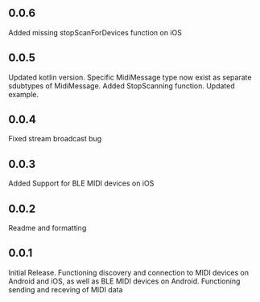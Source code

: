 ## 0.0.6

Added missing stopScanForDevices function on iOS

## 0.0.5

Updated kotlin version.
Specific MidiMessage type now exist as separate sdubtypes of MidiMessage.
Added StopScanning function.
Updated example.

## 0.0.4

Fixed stream broadcast bug

## 0.0.3

Added Support for BLE MIDI devices on iOS

## 0.0.2

Readme and formatting

## 0.0.1

Initial Release.
Functioning discovery and connection to MIDI devices on Android and iOS, as well as BLE MIDI devices on Android.
Functioning sending and receving of MIDI data

